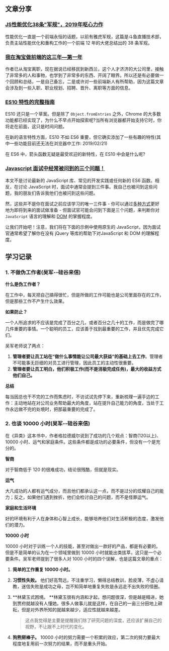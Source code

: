 ## 文章分享

###  [JS性能优化38条"军规"，2019年呕心力作](https://juejin.im/post/5c6e064c51882562eb50fc18)

性能优化一直是一个前端永恒的话题，以前有雅虎军规，这篇是斗鱼直播技术部，负责主站性能优化和重构工作的一个前端 12 年的大佬总结出的 38 条军规。

### [我在淘宝做前端的这三年—第一年](https://zhuanlan.zhihu.com/p/55272391)

作者已从淘宝离职，现在据说已经移民到新西兰，这个人才济济的大公司里，接触了非常多的人和事物，也学到了非常多的东西、开阔了眼界。所以还是有必要做一个回顾和总结，一是自己备忘，二是或许对一些前端新人有所帮助，因为这篇文章会涉及到一些入职、职业规划、招聘、晋升、离职等方面的信息。

### [ES10 特性的完整指南](https://segmentfault.com/a/1190000018311280)

ES10 还只是一个草案。但是除了 `Object.fromEntries` 之外，Chrome 的大多数功能都已经实现了，为什么不早点开始探索呢?当所有浏览器都开始支持它时，你将走在前面，这只是时间问题。

在新的语言特性方面，ES10 不如 ES6 重要，但它确实添加了一些有趣的特性(其中一些功能目前还无法在浏览器中工作: 2019/02/21)

在 ES6 中，箭头函数无疑是最受欢迎的新特性，在 ES10 中会是什么呢?

### [Javascript 面试中经常被问到的三个问题！](https://segmentfault.com/a/1190000018257074)

本文不是讨论最新的 JavaScript 库、常见的开发实践或任何新的 ES6 函数。相反，在讨论 JavaScript 时，面试中通常会提到三件事。我自己也被问到这些问题，我的朋友们告诉我他们也被问到这些问题。

然，这些并不是你在面试之前应该学习的唯一三件事 - 你可以通过[多种](http://jstherightway.org/#getting-started)[方式](https://medium.com/javascript-scene/10-interview-questions-every-javascript-developer-should-know-6fa6bdf5ad95#.7fty5p61c)更好地为即将到来的面试做准备 - 但面试官可能会问到下面是三个问题，来判断你对 `JavaScript` 语言的理解和 [DOM](https://developer.mozilla.org/en-US/docs/Web/API/Document_Object_Model/Introduction) 的掌握程度。

让我们开始吧！注意，我们将在下面的示例中使用原生的 JavaScript，因为面试官通常希望了解你在没有 jQuery 等库的帮助下对JavaScript 和 DOM 的理解程度。

## 学习记录

### 1. 不做伪工作者(吴军--硅谷来信)

**什么是伪工作者？**

在工作中，每天把自己搞得很忙，但是所做的工作可能也是公司里面存在的工作，但是那些工作不产生什么效果。

**如果防止？**

一个人所追求的不应该是完成了百分之几，或者百分之几十的工作，而是做完了哪几件重要的事情。一个聪明的员工，应该善于找到最重要的工作，并且优先完成它们。

吴军老师说了两点：

1. **管理者要让员工站在“做什么事情能让公司最大获益“的基础上去工作**。管理者不可能事无巨细的对员工进行管理，因此员工的主动性很重要。
2. **管理者要让员工明白，他们积极工作(而不是消极完成任务)，最大的收益方式他们自己。**

**总结**

每当因总也干不完的工作而焦虑时，不访试试先停下来，重新梳理一遍手边的工作：主动地站在对公司业务帮助最大的角度，站在提升自己能力的角度，当处于工作永远做不完的处境时，把那最重要的完成了。

### 2. 也谈 10000 小时(吴军--硅谷来信)

在《异类》这本书中，作者格拉德威尔说到了成功的几个观点：智商(120以上)、10000 小时、运气和家庭条件。这些条件都是成功的必要条件，但没有一个是充分的。

**智商**

对于智商低于 120 的很难成功，结论很残酷，但就是现实。

**运气**

大凡成功的人都有运气成分，而且他们都承认这一点，而不是过分的炫耀自己的能力；反之，如果他们遇到挫折，他们会检讨自己的问题，而不是怪罪运气。

**家庭和生活环境**

好的环境有利于人在身体和心智上成长，能够培养他们对生活积极的态度，激发他们的潜力。

**10000 小时**

10000 小时对于训练一个人的技能，甚至对做出一款好的产品，都是有必要的。但是不是简单的认为在一个领域里做到 10000 小时就能出类拔萃，这只是一个必要条件。吴军老师提到了很多人对 1000 小时的四个误解，也是这篇文章的重点：

1. **简单的工作重复 10000 小时。**

2. **习惯性失败。** 他们好高骛远，不注重学习，懒得总结教训，脸皮薄，不虚心请教，迷信失败是成功之母，岂不知简单地重复失败是永远走不出失败的怪圈。

3. **林黛玉式困境。 **林黛玉很有内涵和才起，想问题很深，但是越是精进，她到贾府就越没有人懂她。很多人做事儿就是这样，在自己的一亩三分田地上耕耘，但是对外界所知的就越来越少，适应性就越来越差。

   > 这点我觉得是主要是提醒我们除了研究问题的深度，还应该扩展自己的视野，不让跟不上时代的变化。

4. **狗熊掰棒子。** 10000 小时的努力需要一个积累的效应，第二次的努力要最大程度地复用前一次努力的结果，而不是重头开始。